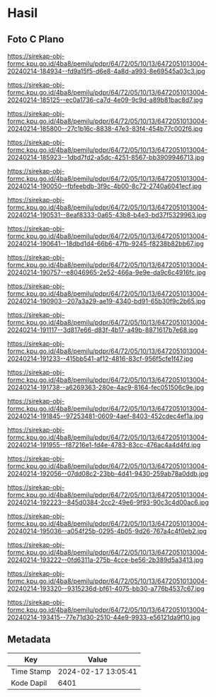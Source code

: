 # Hasil

## Foto C Plano

https://sirekap-obj-formc.kpu.go.id/4ba8/pemilu/pdpr/64/72/05/10/13/6472051013004-20240214-184934--fd9a15f5-d6e8-4a8d-a993-8e69545a03c3.jpg

https://sirekap-obj-formc.kpu.go.id/4ba8/pemilu/pdpr/64/72/05/10/13/6472051013004-20240214-185125--ec0a1736-ca7d-4e09-9c9d-a89b81bac8d7.jpg

https://sirekap-obj-formc.kpu.go.id/4ba8/pemilu/pdpr/64/72/05/10/13/6472051013004-20240214-185800--27c1b16c-8838-47e3-83f4-454b77c002f6.jpg

https://sirekap-obj-formc.kpu.go.id/4ba8/pemilu/pdpr/64/72/05/10/13/6472051013004-20240214-185923--1dbd7fd2-a5dc-4251-8567-bb3909946713.jpg

https://sirekap-obj-formc.kpu.go.id/4ba8/pemilu/pdpr/64/72/05/10/13/6472051013004-20240214-190050--fbfeebdb-3f9c-4b00-8c72-2740a6041ecf.jpg

https://sirekap-obj-formc.kpu.go.id/4ba8/pemilu/pdpr/64/72/05/10/13/6472051013004-20240214-190531--8eaf8333-0a65-43b8-b4e3-bd37f5329963.jpg

https://sirekap-obj-formc.kpu.go.id/4ba8/pemilu/pdpr/64/72/05/10/13/6472051013004-20240214-190641--18dbd1d4-66b6-47fb-9245-f8238b82bb67.jpg

https://sirekap-obj-formc.kpu.go.id/4ba8/pemilu/pdpr/64/72/05/10/13/6472051013004-20240214-190757--e8046965-2e52-466a-9e9e-da9c6c4916fc.jpg

https://sirekap-obj-formc.kpu.go.id/4ba8/pemilu/pdpr/64/72/05/10/13/6472051013004-20240214-190903--207a3a29-ae19-4340-bd91-65b30f9c2b65.jpg

https://sirekap-obj-formc.kpu.go.id/4ba8/pemilu/pdpr/64/72/05/10/13/6472051013004-20240214-191117--3d817e66-d83f-4b17-a49b-8871617b7e68.jpg

https://sirekap-obj-formc.kpu.go.id/4ba8/pemilu/pdpr/64/72/05/10/13/6472051013004-20240214-191233--415bb541-af12-4816-83cf-956f5cfe1f47.jpg

https://sirekap-obj-formc.kpu.go.id/4ba8/pemilu/pdpr/64/72/05/10/13/6472051013004-20240214-191738--a6269363-280e-4ac9-8164-fec051506c9e.jpg

https://sirekap-obj-formc.kpu.go.id/4ba8/pemilu/pdpr/64/72/05/10/13/6472051013004-20240214-191845--97253481-0609-4aef-8403-452cdec4ef1a.jpg

https://sirekap-obj-formc.kpu.go.id/4ba8/pemilu/pdpr/64/72/05/10/13/6472051013004-20240214-191955--f87216e1-fd4e-4783-83cc-476ac4a4d4fd.jpg

https://sirekap-obj-formc.kpu.go.id/4ba8/pemilu/pdpr/64/72/05/10/13/6472051013004-20240214-192056--07dd08c2-23bb-4d41-9430-259ab78a0ddb.jpg

https://sirekap-obj-formc.kpu.go.id/4ba8/pemilu/pdpr/64/72/05/10/13/6472051013004-20240214-192223--845d0384-2cc2-49e6-9f93-90c3c4d00ac6.jpg

https://sirekap-obj-formc.kpu.go.id/4ba8/pemilu/pdpr/64/72/05/10/13/6472051013004-20240214-195036--a054f25b-0295-4b05-9d26-767a4c4f0eb2.jpg

https://sirekap-obj-formc.kpu.go.id/4ba8/pemilu/pdpr/64/72/05/10/13/6472051013004-20240214-193222--0fd6311a-275b-4cce-be56-2b389d5a3413.jpg

https://sirekap-obj-formc.kpu.go.id/4ba8/pemilu/pdpr/64/72/05/10/13/6472051013004-20240214-193320--9315236d-bf61-4075-bb30-a776b4537c67.jpg

https://sirekap-obj-formc.kpu.go.id/4ba8/pemilu/pdpr/64/72/05/10/13/6472051013004-20240214-193415--77e71d30-2510-44e9-9933-e56121da9f10.jpg


## Metadata

| Key        | Value               |
| ---------- | ------------------- |
| Time Stamp | 2024-02-17 13:05:41 |
| Kode Dapil | 6401                |




